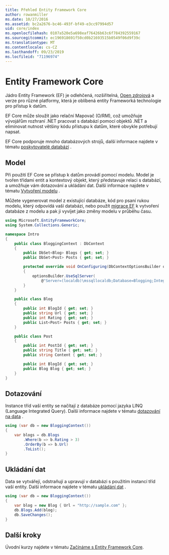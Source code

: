 ```yaml
---
title: Přehled Entity Framework Core
author: rowanmiller
ms.date: 10/27/2016
ms.assetid: bc2a2676-bc46-493f-bf49-e3cc97994d57
uid: core/index
ms.openlocfilehash: 0107a520e5a698eaf76426b63c6f784392559167
ms.sourcegitcommit: ec196918691f50cd0b21693515b0549f06d9f39c
ms.translationtype: MT
ms.contentlocale: cs-CZ
ms.lasthandoff: 09/23/2019
ms.locfileid: "71196974"
---
```

# <a name="entity-framework-core"></a>Entity Framework Core

Jádro Entity Framework (EF) je odlehčená, rozšiřitelná, [Open zdrojová](https://github.com/aspnet/EntityFrameworkCore) a verze pro různé platformy, která je oblíbená entity Frameworká technologie pro přístup k datům.

EF Core může sloužit jako relační Mapovač (O/RM), což umožňuje vývojářům rozhraní .NET pracovat s databází pomocí objektů .NET a eliminovat nutnost většiny kódu přístupu k datům, které obvykle potřebují napsat.

EF Core podporuje mnoho databázových strojů, další informace najdete v tématu [poskytovatelé databází](providers/index.md) .

## <a name="the-model"></a>Model

Při použití EF Core se přístup k datům provádí pomocí modelu. Model je tvořen třídami entit a kontextový objekt, který představuje relaci s databází, a umožňuje vám dotazování a ukládání dat. Další informace najdete v tématu [Vytvoření modelu](modeling/index.md) .

Můžete vygenerovat model z existující databáze, kód pro psaní rukou modelu, který odpovídá vaší databázi, nebo použít [migrace EF](managing-schemas/migrations/index.md) k vytvoření databáze z modelu a pak ji vyvíjet jako změny modelu v průběhu času.

``` csharp
using Microsoft.EntityFrameworkCore;
using System.Collections.Generic;

namespace Intro
{
    public class BloggingContext : DbContext
    {
        public DbSet<Blog> Blogs { get; set; }
        public DbSet<Post> Posts { get; set; }

        protected override void OnConfiguring(DbContextOptionsBuilder optionsBuilder)
        {
            optionsBuilder.UseSqlServer(
                @"Server=(localdb)\mssqllocaldb;Database=Blogging;Integrated Security=True");
        }
    }

    public class Blog
    {
        public int BlogId { get; set; }
        public string Url { get; set; }
        public int Rating { get; set; }
        public List<Post> Posts { get; set; }
    }

    public class Post
    {
        public int PostId { get; set; }
        public string Title { get; set; }
        public string Content { get; set; }

        public int BlogId { get; set; }
        public Blog Blog { get; set; }
    }
}
```

## <a name="querying"></a>Dotazování

Instance tříd vaší entity se načítají z databáze pomocí jazyka LINQ (Language Integrated Query). Další informace najdete v tématu [dotazování na data](querying/index.md) .

``` csharp
using (var db = new BloggingContext())
{
    var blogs = db.Blogs
        .Where(b => b.Rating > 3)
        .OrderBy(b => b.Url)
        .ToList();
}
```

## <a name="saving-data"></a>Ukládání dat

Data se vytvářejí, odstraňují a upravují v databázi s použitím instancí tříd vaší entity. Další informace najdete v tématu [ukládání dat](saving/index.md) .

``` csharp
using (var db = new BloggingContext())
{
    var blog = new Blog { Url = "http://sample.com" };
    db.Blogs.Add(blog);
    db.SaveChanges();
}
```

## <a name="next-steps"></a>Další kroky

Úvodní kurzy najdete v tématu [Začínáme s Entity Framework Core](get-started/index.md).


